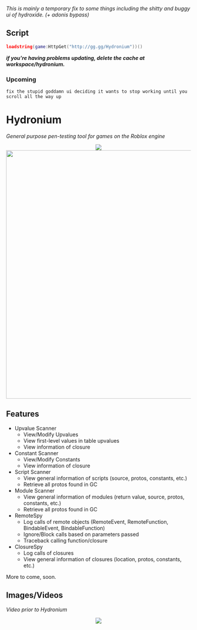 *This is mainly a temporary fix to some things including the shitty and buggy ui of hydroxide. (+ adonis bypass)*

## Script
```lua
loadstring(game:HttpGet("http://gg.gg/Hydronium"))()
```


***if you're having problems updating, delete the cache at workspace/hydronium.***


### Upcoming
` fix the stupid goddamn ui deciding it wants to stop working until you scroll all the way up `

# Hydronium
<i>General purpose pen-testing tool for games on the Roblox engine</i>


<p align="center">
    <img src="https://cdn.discordapp.com/attachments/633079498572562452/1133314416604090470/68747470733a2f2f63646e2e646973636f72646170702e636f.png?ex=6641260c&is=663fd48c&hm=e0f5e07ca84db8de2597f04ec6c90c0265f279ed30044862dc06a9452af88073&"/>
    </br>
    <img src="https://cdn.discordapp.com/attachments/633079498572562452/1133315156269613136/image.png?ex=664126bd&is=663fd53d&hm=f5ba04376a0c79c53d63989c17901d70529c9bf6c305c5154297e8fb55bae777&" width="677px"/>
</p>

## Features
* Upvalue Scanner
    * View/Modify Upvalues
    * View first-level values in table upvalues
    * View information of closure
* Constant Scanner
    * View/Modify Constants
    * View information of closure
* Script Scanner
    * View general information of scripts (source, protos, constants, etc.)
    * Retrieve all protos found in GC
* Module Scanner
    * View general information of modules (return value, source, protos, constants, etc.)
    * Retrieve all protos found in GC
* RemoteSpy
    * Log calls of remote objects (RemoteEvent, RemoteFunction, BindableEvent, BindableFunction)
    * Ignore/Block calls based on parameters passed
    * Traceback calling function/closure
* ClosureSpy
    * Log calls of closures
    * View general information of closures (location, protos, constants, etc.)

More to come, soon.

## Images/Videos

<i>Video prior to Hydronium</i>
<p align="center">
    <img src="https://i.gyazo.com/63afdd764cdca533af5ebca843217a7e.gif" />
</p>

